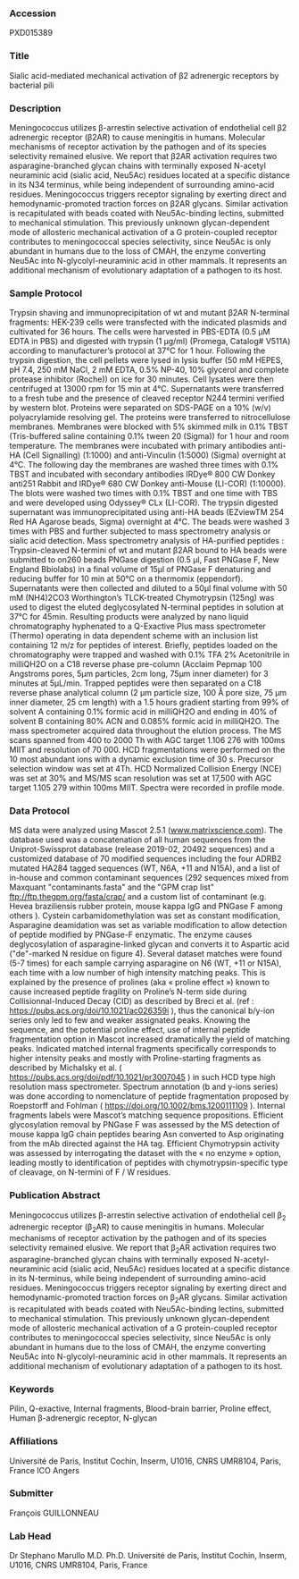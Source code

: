 ### Accession
PXD015389

### Title
Sialic acid-mediated mechanical activation of β2 adrenergic receptors by bacterial pili

### Description
Meningococcus utilizes β-arrestin selective activation of endothelial cell β2 adrenergic receptor (β2AR) to cause meningitis in humans. Molecular mechanisms of receptor activation by the pathogen and of its species selectivity remained elusive. We report that β2AR activation requires two asparagine-branched glycan chains with terminally exposed N-acetyl neuraminic acid (sialic acid, Neu5Ac) residues located at a specific distance in its N34 terminus, while being independent of surrounding amino-acid residues. Meningococcus triggers receptor signaling by exerting direct and hemodynamic-promoted traction forces on β2AR glycans. Similar activation is recapitulated with beads coated with Neu5Ac-binding lectins, submitted to mechanical stimulation. This previously unknown glycan-dependent mode of allosteric mechanical activation of a G protein-coupled receptor contributes to meningococcal species selectivity, since Neu5Ac is only abundant in humans due to the loss of CMAH, the enzyme converting Neu5Ac into N-glycolyl-neuraminic acid in other mammals. It represents an additional mechanism of evolutionary adaptation of a pathogen to its host.

### Sample Protocol
Trypsin shaving and immunoprecipitation of wt and mutant β2AR N-terminal fragments: HEK-239 cells were transfected with the indicated plasmids and cultivated for 36 hours. The cells were harvested in PBS-EDTA (0.5 μM EDTA in PBS) and digested with trypsin (1 μg/ml) (Promega, Catalog# V511A) according to manufacturer’s protocol at 37°C for 1 hour. Following the trypsin digestion, the cell pellets were lysed in lysis buffer (50 mM HEPES, pH 7.4, 250 mM NaCl, 2 mM EDTA, 0.5% NP-40, 10% glycerol and complete protease inhibitor (Roche)) on ice for 30 minutes. Cell lysates were then centrifuged at 13000 rpm for 15 min at 4°C. Supernatants were transferred to a fresh tube and the presence of cleaved receptor N244 termini verified by western blot. Proteins were separated on SDS-PAGE on a 10% (w/v) polyacrylamide resolving gel. The proteins were transferred to nitrocellulose membranes. Membranes were blocked with 5% skimmed milk in 0.1% TBST (Tris-buffered saline containing 0.1% tween 20 (Sigma)) for 1 hour and room temperature. The membranes were incubated with primary antibodies anti-HA (Cell Signalling) (1:1000) and anti-Vinculin (1:5000) (Sigma) overnight at 4°C. The following day the membranes are washed three times with 0.1% TBST and incubated with secondary antibodies IRDye® 800 CW Donkey anti251 Rabbit and IRDye® 680 CW Donkey anti-Mouse (LI-COR) (1:10000). The blots were washed two times with 0.1% TBST and one time with TBS and were developed using Odyssey® CLx (LI-COR). The trypsin digested supernatant was immunoprecipitated using anti-HA beads (EZviewTM 254 Red HA Agarose beads, Sigma) overnight at 4°C. The beads were washed 3 times with PBS and further subjected to mass spectrometry analysis or sialic acid detection.  Mass spectrometry analysis of HA-purified peptides : Trypsin-cleaved N-termini of wt and mutant β2AR bound to HA beads were submitted to on260 beads PNGase digestion (0.5 µl, Fast PNGase F, New England Bbiolabs) in a final volume of 15μl of PNGase F denaturing and reducing buffer for 10 min at 50°C on a thermomix (eppendorf). Supernatants were then collected and diluted to a 50µl final volume with 50 mM (NH4)2CO3 Worthington’s TLCK-treated Chymotrypsin (125ng) was used to digest the eluted deglycosylated N-terminal peptides in solution at 37°C for 45min. Resulting products were analyzed by nano liquid chromatography hyphenated to a Q-Exactive Plus mass spectrometer (Thermo) operating in data dependent scheme with an inclusion list containing 12 m/z for peptides of interest. Briefly, peptides loaded on the chromatography were trapped and washed with 0.1% TFA 2% Acetonitrile in milliQH2O on a C18 reverse phase pre-column (Acclaim Pepmap 100 Angstroms pores, 5µm particles, 2cm long, 75µm inner diameter) for 3 minutes at 5µL/min. Trapped peptides were then separated on a C18 reverse phase analytical column (2 μm particle size, 100 Å pore size, 75 μm inner diameter, 25 cm length) with a 1.5 hours gradient starting from 99% of solvent A containing 0.1% formic acid in milliQH2O and ending in 40% of solvent B containing 80% ACN and 0.085% formic acid in milliQH2O. The mass spectrometer acquired data throughout the elution process. The MS scans spanned from 400 to 2000 Th with AGC target 1.106 276 with 100ms MIIT and resolution of 70 000. HCD fragmentations were performed on the 10 most abundant ions with a dynamic exclusion time of 30 s. Precursor selection window was set at 4Th. HCD Normalized Collision Energy (NCE) was set at 30% and MS/MS scan resolution was set at 17,500 with AGC target 1.105 279 within 100ms MIIT. Spectra were recorded in profile mode.

### Data Protocol
MS data were analyzed using Mascot 2.5.1 (www.matrixscience.com). The database used was a concatenation of all human sequences from the Uniprot-Swissprot database (release 2019-02, 20492 sequences) and a customized database of 70 modified sequences including the four ADRB2 mutated HA284 tagged sequences (WT, N6A, +11 and N15A), and a list of in-house and common contaminant sequences (292 sequences mixed from Maxquant "contaminants.fasta" and the "GPM crap list" ftp://ftp.thegpm.org/fasta/crap/ and a custom list of contaminant (e.g. Hevea braziliensis rubber protein, mouse kappa IgG and PNGase F among others ). Cystein carbamidomethylation was set as constant modification, Asparagine deamidation was set as variable modification to allow detection of peptide modified by PNGase-F enzymatic. The enzyme causes deglycosylation of asparagine-linked glycan and converts it to Aspartic acid ("de"-marked N residue on figure 4). Several dataset matches were found (5-7 times) for each sample carrying asparagine on N6 (WT, +11 or N15A), each time with a low number of high intensity matching peaks.  This is explained by the presence of prolines (aka « proline effect ») known to cause increased peptide fragility on Proline’s N-term side during Collisionnal-Induced Decay (CID) as described by Breci et al. (ref : https://pubs.acs.org/doi/10.1021/ac026359i ), thus the canonical b/y-ion series only led to few and weaker assignated peaks. Knowing the sequence, and the potential proline effect, use of internal peptide fragmentation option in Mascot increased dramatically the yield of matching peaks. Indicated matched internal fragments specifically corresponds to higher intensity peaks and mostly with Proline-starting fragments as described by Michalsky et al. ( https://pubs.acs.org/doi/pdf/10.1021/pr3007045 ) in such HCD type high resolution mass spectrometer. Spectrum annotation (b and y-ions series) was done according to nomenclature of peptide fragmentation proposed by Roepstorff and Fohlman ( https://doi.org/10.1002/bms.1200111109 ). Internal fragments labels were Mascot’s matching sequence propositions. Efficient glycosylation removal by PNGase F was assessed by the MS detection of mouse kappa IgG chain peptides bearing Asn converted to Asp originating from the mAb directed against the HA tag. Efficient Chymotrypsin activity was assessed by interrogating the dataset with the « no enzyme » option, leading mostly to identification of peptides with chymotrypsin-specific type of cleavage, on N-termini of F / W residues.

### Publication Abstract
Meningococcus utilizes &#x3b2;-arrestin selective activation of endothelial cell &#x3b2;<sub>2</sub> adrenergic receptor (&#x3b2;<sub>2</sub>AR) to cause meningitis in humans. Molecular mechanisms of receptor activation by the pathogen and of its species selectivity remained elusive. We report that &#x3b2;<sub>2</sub>AR activation requires two asparagine-branched glycan chains with terminally exposed N-acetyl-neuraminic acid (sialic acid, Neu5Ac) residues located at a specific distance in its N-terminus, while being independent of surrounding amino-acid residues. Meningococcus triggers receptor signaling by exerting direct and hemodynamic-promoted traction forces on &#x3b2;<sub>2</sub>AR glycans. Similar activation is recapitulated with beads coated with Neu5Ac-binding lectins, submitted to mechanical stimulation. This previously unknown glycan-dependent mode of allosteric mechanical activation of a G protein-coupled receptor contributes to meningococcal species selectivity, since Neu5Ac is only abundant in humans due to the loss of CMAH, the enzyme converting Neu5Ac into N-glycolyl-neuraminic acid in other mammals. It represents an additional mechanism of evolutionary adaptation of a pathogen to its host.

### Keywords
Pilin, Q-exactive, Internal fragments, Blood-brain barrier, Proline effect, Human β-adrenergic receptor, N-glycan

### Affiliations
Université de Paris, Institut Cochin, Inserm, U1016, CNRS UMR8104, Paris, France
ICO Angers

### Submitter
François GUILLONNEAU

### Lab Head
Dr Stephano Marullo M.D. Ph.D.
Université de Paris, Institut Cochin, Inserm, U1016, CNRS UMR8104, Paris, France


